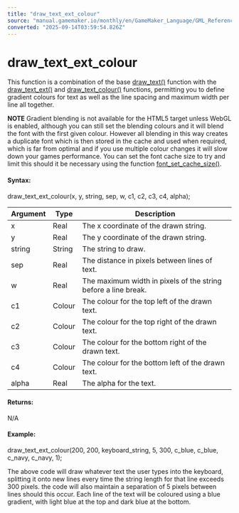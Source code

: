 ```yaml
---
title: "draw_text_ext_colour"
source: "manual.gamemaker.io/monthly/en/GameMaker_Language/GML_Reference/Drawing/Text/draw_text_ext_colour.htm"
converted: "2025-09-14T03:59:54.826Z"
---
```


# draw\_text\_ext\_colour

This function is a combination of the base [draw\_text()](draw_text.md) function with the [draw\_text\_ext()](draw_text_ext.md) and [draw\_text\_colour()](draw_text_colour.md) functions, permitting you to define gradient colours for text as well as the line spacing and maximum width per line all together.

**NOTE** Gradient blending is not available for the HTML5 target unless WebGL is enabled, although you can still set the blending colours and it will blend the font with the first given colour. However all blending in this way creates a duplicate font which is then stored in the cache and used when required, which is far from optimal and if you use multiple colour changes it will slow down your games performance. You can set the font cache size to try and limit this should it be necessary using the function [font\_set\_cache\_size()](../../Asset_Management/Fonts/font_set_cache_size.md).

#### Syntax:

draw\_text\_ext\_colour(x, y, string, sep, w, c1, c2, c3, c4, alpha);

| Argument | Type | Description |
| --- | --- | --- |
| x | Real | The x coordinate of the drawn string. |
| y | Real | The y coordinate of the drawn string. |
| string | String | The string to draw. |
| sep | Real | The distance in pixels between lines of text. |
| w | Real | The maximum width in pixels of the string before a line break. |
| c1 | Colour | The colour for the top left of the drawn text. |
| c2 | Colour | The colour for the top right of the drawn text. |
| c3 | Colour | The colour for the bottom right of the drawn text. |
| c4 | Colour | The colour for the bottom left of the drawn text. |
| alpha | Real | The alpha for the text. |

#### Returns:

N/A

#### Example:

draw\_text\_ext\_colour(200, 200, keyboard\_string, 5, 300, c\_blue, c\_blue, c\_navy, c\_navy, 1);

The above code will draw whatever text the user types into the keyboard, splitting it onto new lines every time the string length for that line exceeds 300 pixels. the code will also maintain a separation of 5 pixels between lines should this occur. Each line of the text will be coloured using a blue gradient, with light blue at the top and dark blue at the bottom.